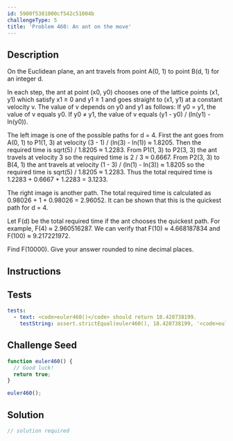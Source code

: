```yaml
---
id: 5900f5381000cf542c51004b
challengeType: 5
title: 'Problem 460: An ant on the move'
---
```


## Description
<section id='description'>
On the Euclidean plane, an ant travels from point A(0, 1) to point B(d, 1) for an integer d.


In each step, the ant at point (x0, y0) chooses one of the lattice points (x1, y1) which satisfy x1 ≥ 0 and y1 ≥ 1 and goes straight to (x1, y1) at a constant velocity v. The value of v depends on y0 and y1 as follows:
 If y0 = y1, the value of v equals y0.
 If y0 ≠ y1, the value of v equals (y1 - y0) / (ln(y1) - ln(y0)).

The left image is one of the possible paths for d = 4. First the ant goes from A(0, 1) to P1(1, 3) at velocity (3 - 1) / (ln(3) - ln(1)) ≈ 1.8205. Then the required time is sqrt(5) / 1.8205 ≈ 1.2283.
From P1(1, 3) to P2(3, 3) the ant travels at velocity 3 so the required time is 2 / 3 ≈ 0.6667. From P2(3, 3) to B(4, 1) the ant travels at velocity (1 - 3) / (ln(1) - ln(3)) ≈ 1.8205 so the required time is sqrt(5) / 1.8205 ≈ 1.2283.
Thus the total required time is 1.2283 + 0.6667 + 1.2283 = 3.1233.


The right image is another path. The total required time is calculated as 0.98026 + 1 + 0.98026 = 2.96052. It can be shown that this is the quickest path for d = 4.



Let F(d) be the total required time if the ant chooses the quickest path. For example, F(4) ≈ 2.960516287.
We can verify that F(10) ≈ 4.668187834 and F(100) ≈ 9.217221972.


Find F(10000). Give your answer rounded to nine decimal places.
</section>

## Instructions
<section id='instructions'>

</section>

## Tests
<section id='tests'>

```yml
tests:
  - text: <code>euler460()</code> should return 18.420738199.
    testString: assert.strictEqual(euler460(), 18.420738199, '<code>euler460()</code> should return 18.420738199.');

```

</section>

## Challenge Seed
<section id='challengeSeed'>

<div id='js-seed'>

```js
function euler460() {
  // Good luck!
  return true;
}

euler460();
```

</div>



</section>

## Solution
<section id='solution'>

```js
// solution required
```

</section>
